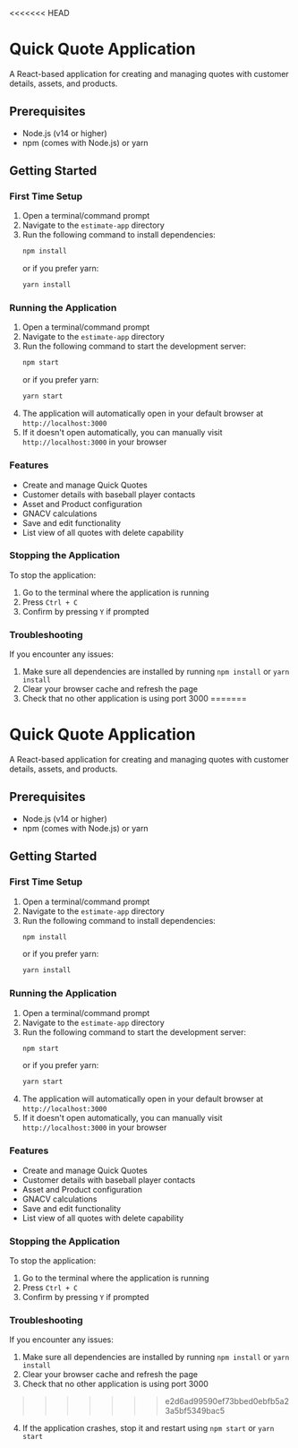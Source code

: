 <<<<<<< HEAD
# Quick Quote Application

A React-based application for creating and managing quotes with customer details, assets, and products.

## Prerequisites

- Node.js (v14 or higher)
- npm (comes with Node.js) or yarn

## Getting Started

### First Time Setup

1. Open a terminal/command prompt
2. Navigate to the `estimate-app` directory
3. Run the following command to install dependencies:
   ```bash
   npm install
   ```
   or if you prefer yarn:
   ```bash
   yarn install
   ```

### Running the Application

1. Open a terminal/command prompt
2. Navigate to the `estimate-app` directory
3. Run the following command to start the development server:
   ```bash
   npm start
   ```
   or if you prefer yarn:
   ```bash
   yarn start
   ```
4. The application will automatically open in your default browser at `http://localhost:3000`
5. If it doesn't open automatically, you can manually visit `http://localhost:3000` in your browser

### Features

- Create and manage Quick Quotes
- Customer details with baseball player contacts
- Asset and Product configuration
- GNACV calculations
- Save and edit functionality
- List view of all quotes with delete capability

### Stopping the Application

To stop the application:
1. Go to the terminal where the application is running
2. Press `Ctrl + C`
3. Confirm by pressing `Y` if prompted

### Troubleshooting

If you encounter any issues:
1. Make sure all dependencies are installed by running `npm install` or `yarn install`
2. Clear your browser cache and refresh the page
3. Check that no other application is using port 3000
=======
# Quick Quote Application

A React-based application for creating and managing quotes with customer details, assets, and products.

## Prerequisites

- Node.js (v14 or higher)
- npm (comes with Node.js) or yarn

## Getting Started

### First Time Setup

1. Open a terminal/command prompt
2. Navigate to the `estimate-app` directory
3. Run the following command to install dependencies:
   ```bash
   npm install
   ```
   or if you prefer yarn:
   ```bash
   yarn install
   ```

### Running the Application

1. Open a terminal/command prompt
2. Navigate to the `estimate-app` directory
3. Run the following command to start the development server:
   ```bash
   npm start
   ```
   or if you prefer yarn:
   ```bash
   yarn start
   ```
4. The application will automatically open in your default browser at `http://localhost:3000`
5. If it doesn't open automatically, you can manually visit `http://localhost:3000` in your browser

### Features

- Create and manage Quick Quotes
- Customer details with baseball player contacts
- Asset and Product configuration
- GNACV calculations
- Save and edit functionality
- List view of all quotes with delete capability

### Stopping the Application

To stop the application:
1. Go to the terminal where the application is running
2. Press `Ctrl + C`
3. Confirm by pressing `Y` if prompted

### Troubleshooting

If you encounter any issues:
1. Make sure all dependencies are installed by running `npm install` or `yarn install`
2. Clear your browser cache and refresh the page
3. Check that no other application is using port 3000
>>>>>>> e2d6ad99590ef73bbed0ebfb5a23a5bf5349bac5
4. If the application crashes, stop it and restart using `npm start` or `yarn start` 